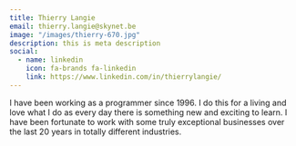 ```yaml
---
title: Thierry Langie
email: thierry.langie@skynet.be
image: "/images/thierry-670.jpg"
description: this is meta description
social:
  - name: linkedin
    icon: fa-brands fa-linkedin
    link: https://www.linkedin.com/in/thierrylangie/
---
```


I have been working as a programmer since 1996. I do this for a living and love what I do as every day there is something new and exciting to learn. I have been fortunate to work with some truly exceptional businesses over the last 20 years in totally different industries.

